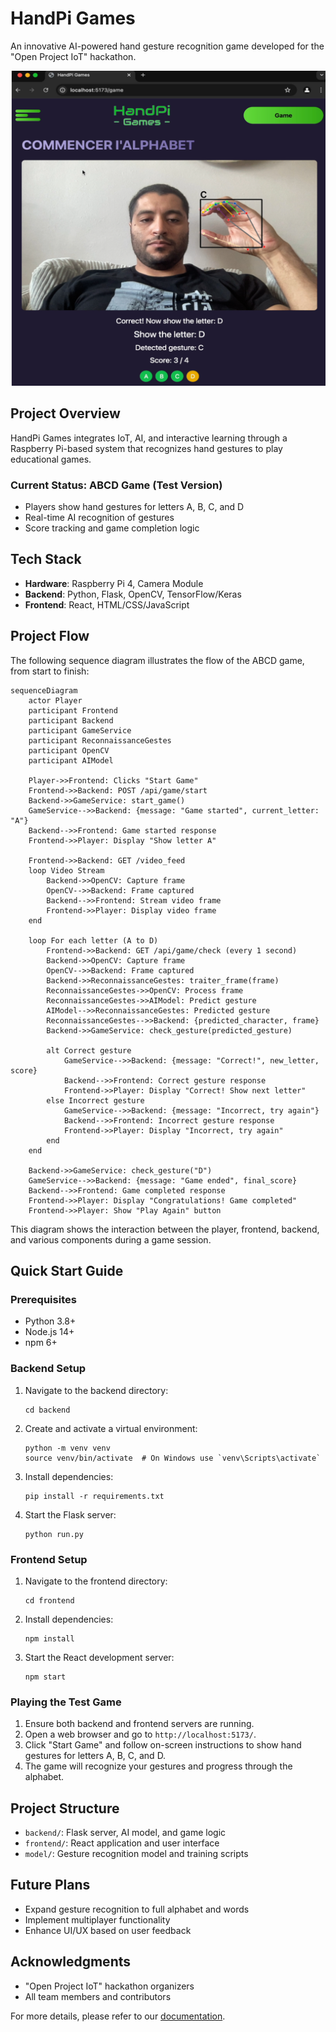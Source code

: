# HandPi Games

An innovative AI-powered hand gesture recognition game developed for the "Open Project IoT" hackathon.

![ABCD Game Screenshot](Docs/ABCD_GAME_IMG.png)

## Project Overview

HandPi Games integrates IoT, AI, and interactive learning through a Raspberry Pi-based system that recognizes hand gestures to play educational games.

### Current Status: ABCD Game (Test Version)

- Players show hand gestures for letters A, B, C, and D
- Real-time AI recognition of gestures
- Score tracking and game completion logic

## Tech Stack

- **Hardware**: Raspberry Pi 4, Camera Module
- **Backend**: Python, Flask, OpenCV, TensorFlow/Keras
- **Frontend**: React, HTML/CSS/JavaScript

## Project Flow

The following sequence diagram illustrates the flow of the ABCD game, from start to finish:

```mermaid
sequenceDiagram
    actor Player
    participant Frontend
    participant Backend
    participant GameService
    participant ReconnaissanceGestes
    participant OpenCV
    participant AIModel

    Player->>Frontend: Clicks "Start Game"
    Frontend->>Backend: POST /api/game/start
    Backend->>GameService: start_game()
    GameService-->>Backend: {message: "Game started", current_letter: "A"}
    Backend-->>Frontend: Game started response
    Frontend->>Player: Display "Show letter A"

    Frontend->>Backend: GET /video_feed
    loop Video Stream
        Backend->>OpenCV: Capture frame
        OpenCV-->>Backend: Frame captured
        Backend-->>Frontend: Stream video frame
        Frontend->>Player: Display video frame
    end

    loop For each letter (A to D)
        Frontend->>Backend: GET /api/game/check (every 1 second)
        Backend->>OpenCV: Capture frame
        OpenCV-->>Backend: Frame captured
        Backend->>ReconnaissanceGestes: traiter_frame(frame)
        ReconnaissanceGestes->>OpenCV: Process frame
        ReconnaissanceGestes->>AIModel: Predict gesture
        AIModel-->>ReconnaissanceGestes: Predicted gesture
        ReconnaissanceGestes-->>Backend: {predicted_character, frame}
        Backend->>GameService: check_gesture(predicted_gesture)

        alt Correct gesture
            GameService-->>Backend: {message: "Correct!", new_letter, score}
            Backend-->>Frontend: Correct gesture response
            Frontend->>Player: Display "Correct! Show next letter"
        else Incorrect gesture
            GameService-->>Backend: {message: "Incorrect, try again"}
            Backend-->>Frontend: Incorrect gesture response
            Frontend->>Player: Display "Incorrect, try again"
        end
    end

    Backend->>GameService: check_gesture("D")
    GameService-->>Backend: {message: "Game ended", final_score}
    Backend-->>Frontend: Game completed response
    Frontend->>Player: Display "Congratulations! Game completed"
    Frontend->>Player: Show "Play Again" button
```

This diagram shows the interaction between the player, frontend, backend, and various components during a game session.

## Quick Start Guide

### Prerequisites

- Python 3.8+
- Node.js 14+
- npm 6+

### Backend Setup

1. Navigate to the backend directory:
   ```
   cd backend
   ```
2. Create and activate a virtual environment:
   ```
   python -m venv venv
   source venv/bin/activate  # On Windows use `venv\Scripts\activate`
   ```
3. Install dependencies:
   ```
   pip install -r requirements.txt
   ```
4. Start the Flask server:
   ```
   python run.py
   ```

### Frontend Setup

1. Navigate to the frontend directory:
   ```
   cd frontend
   ```
2. Install dependencies:
   ```
   npm install
   ```
3. Start the React development server:
   ```
   npm start
   ```

### Playing the Test Game

1. Ensure both backend and frontend servers are running.
2. Open a web browser and go to `http://localhost:5173/`.
3. Click "Start Game" and follow on-screen instructions to show hand gestures for letters A, B, C, and D.
4. The game will recognize your gestures and progress through the alphabet.

## Project Structure

- `backend/`: Flask server, AI model, and game logic
- `frontend/`: React application and user interface
- `model/`: Gesture recognition model and training scripts

## Future Plans

- Expand gesture recognition to full alphabet and words
- Implement multiplayer functionality
- Enhance UI/UX based on user feedback

## Acknowledgments

- "Open Project IoT" hackathon organizers
- All team members and contributors

For more details, please refer to our [documentation](link-to-your-documentation).
